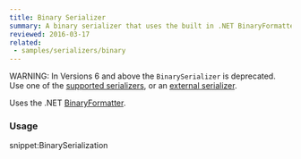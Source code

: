 ```yaml
---
title: Binary Serializer
summary: A binary serializer that uses the built in .NET BinaryFormatter.
reviewed: 2016-03-17
related:
 - samples/serializers/binary
---
```


WARNING: In Versions 6 and above the `BinarySerializer` is deprecated. Use one of the [supported serializers](/nservicebus/serialization/#supported-serializers), or an [external serializer](/platform/extensions.md#serializers).

Uses the .NET [BinaryFormatter](https://msdn.microsoft.com/en-us/library/system.runtime.serialization.formatters.binary.binaryformatter.aspx).


### Usage

snippet:BinarySerialization